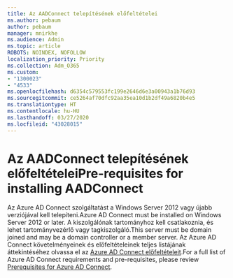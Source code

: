 ```yaml
---
title: Az AADConnect telepítésének előfeltételei
ms.author: pebaum
author: pebaum
manager: mnirkhe
ms.audience: Admin
ms.topic: article
ROBOTS: NOINDEX, NOFOLLOW
localization_priority: Priority
ms.collection: Adm_O365
ms.custom:
- "1300023"
- "4533"
ms.openlocfilehash: d6354c579553fc199e2646d6e3a00943a1b76d93
ms.sourcegitcommit: ce5264af70dfc92aa35ea10d1b2df49a6820b4e5
ms.translationtype: HT
ms.contentlocale: hu-HU
ms.lasthandoff: 03/27/2020
ms.locfileid: "43028015"
---
```

# <a name="pre-requisites-for-installing-aadconnect"></a><span data-ttu-id="83817-102">Az AADConnect telepítésének előfeltételei</span><span class="sxs-lookup"><span data-stu-id="83817-102">Pre-requisites for installing AADConnect</span></span>

<span data-ttu-id="83817-103">Az Azure AD Connect szolgáltatást a Windows Server 2012 vagy újabb verziójával kell telepíteni.</span><span class="sxs-lookup"><span data-stu-id="83817-103">Azure AD Connect must be installed on Windows Server 2012 or later.</span></span> <span data-ttu-id="83817-104">A kiszolgálónak tartományhoz kell csatlakoznia, és lehet tartományvezérlő vagy tagkiszolgáló.</span><span class="sxs-lookup"><span data-stu-id="83817-104">This server must be domain joined and may be a domain controller or a member server.</span></span>  <span data-ttu-id="83817-105">Az Azure AD Connect követelményeinek és előfeltételeinek teljes listájának áttekintéséhez olvassa el az [Azure AD Connect előfeltételeit](https://docs.microsoft.com/azure/active-directory/hybrid/how-to-connect-install-prerequisites).</span><span class="sxs-lookup"><span data-stu-id="83817-105">For a full list of Azure AD Connect requirements and pre-requisites, please review [Prerequisites for Azure AD Connect](https://docs.microsoft.com/azure/active-directory/hybrid/how-to-connect-install-prerequisites).</span></span>
